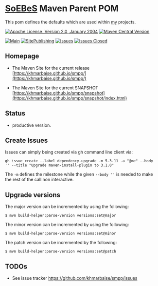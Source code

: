 [SoEBeS](https://www.soebes.de) Maven Parent POM
=======================

This pom defines the defaults which are used within [my](https://www.soebes.com) projects.

[![Apache License, Version 2.0, January 2004](https://img.shields.io/github/license/khmarbaise/smpp.svg?label=License)](https://www.apache.org/licenses/)
[![Maven Central Version](https://img.shields.io/maven-central/v/com.soebes.smpp/smpp)](https://central.sonatype.com/artifact/com.soebes.smpp/smpp)

[![Main](https://github.com/khmarbaise/smpp/workflows/Main/badge.svg)][mainbuilds]
[![SitePublishing](https://github.com/khmarbaise/smpp/actions/workflows/site-publish.yml/badge.svg)](https://github.com/khmarbaise/smpp/actions/workflows/site-publish.yml)
[![Issues](https://img.shields.io/github/issues/khmarbaise/smpp)](https://github.com/khmarbaise/smpp/issues)
[![Issues Closed](https://img.shields.io/github/issues-closed/khmarbaise/smpp)](https://github.com/khmarbaise/smpp/issues?q=is%3Aissue+is%3Aclosed)

Homepage
--------

* The Maven Site for the current release [https://khmarbaise.github.io/smpp/](https://khmarbaise.github.io/smpp/)

* The Maven Site for the current SNAPSHOT [https://khmarbaise.github.io/smpp/snapshot](https://khmarbaise.github.io/smpp/snapshot/index.html)

Status
------
 * productive version.

Create Issues
-------------

Issues can simply being created via gh command line client via:
```
gh issue create --label dependency-upgrade -m 5.3.11 -a "@me" --body '' --title "Upgrade maven-install-plugin to 3.1.0"
```
The `-m` defines the milestone while the given `--body ''` is needed to make the rest of the call non interactive.

Upgrade versions
----------------

The major version can be incremented by using the following:
```
$ mvn build-helper:parse-version versions:set@major 
```
The minor version can be incremented by using the following:
```
$ mvn build-helper:parse-version versions:set@minor 
```
The patch version can be incremented by the following:
```
$ mvn build-helper:parse-version versions:set@patch 
```
 
TODOs
-----

 * See issue tracker https://github.com/khmarbaise/smpp/issues

[jdkbuilds]: https://github.com/khmarbaise/smpp/actions?query=workflow%3AJDKBuilds
[mainbuilds]: https://github.com/khmarbaise/smpp/actions?query=workflow%3AMain
[published-site]: https://khmarbaise.github.io/smpp/
